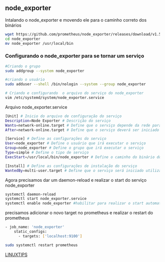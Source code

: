 ## node_exporter


Intalando o node_exporter e movendo ele para o caminho correto dos binários 

```bash
wget https://github.com/prometheus/node_exporter/releases/download/v1.5.0/node_exporter-1.5.0.linux-amd64.tar.gz
cd node_exporter
mv node_exporter /usr/local/bin
```  

### Configurando o node_exporter para se  tornar um serviço 
```bash
#Criando o grupo
sudo addgroup --system node_exporter

#criando o usuário 
sudo adduser --shell /bin/nologin --system --group node_exporter

# Criando e configurando  o arquivo do serviço do node_exporter
vim /etc/systemd/system/node_exporter.service
```  

Arquivo node_exporter.service

```bash
[Unit] # Inicio do arquivo de configuração do serviço
Description=Node Exporter # Descrição do serviço
Wants=network-online.target # Define que o serviço depende da rede para iniciar
After=network-online.target # Define que o serviço deverá ser iniciado após a rede estar disponível

[Service] # Define as configurações do serviço
User=node_exporter # Define o usuário que irá executar o serviço
Group=node_exporter # Define o grupo que irá executar o serviço
Type=simple # Define o tipo de serviço
ExecStart=/usr/local/bin/node_exporter # Define o caminho do binário do serviço

[Install] # Define as configurações de instalação do serviço
WantedBy=multi-user.target # Define que o serviço será iniciado utilizando o target multi-user
```

Agora precisamos dar um daemon-reload e realizar o start do serviço node_exporter
```bash
systemctl daemon-reload
systemctl start node_exporter.service
systemctl enable node_exporter #habilitar para realizar o start automatico 

```

precisamos adicionar o novo target no prometheus e realizar o restart do prometheus
```bash
- job_name: 'node_exporter'
	static_configs:
	  - targets: ['localhost:9100']
```

```bash
sudo systemctl restart prometheus
```	  



[LINUXTIPS](https://github.com/badtuxx/DescomplicandoPrometheus)